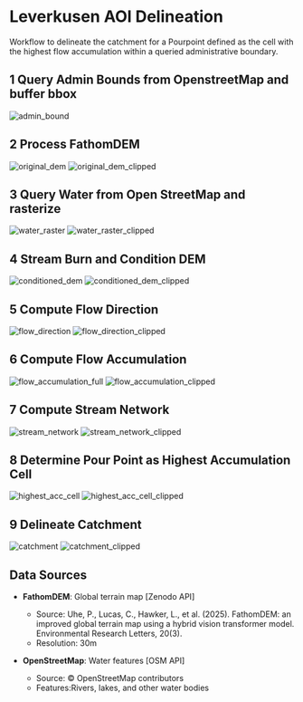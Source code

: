 # Leverkusen AOI Delineation

Workflow to delineate the catchment for a Pourpoint defined as the cell with the highest flow accumulation within a queried administrative boundary.

## 1 Query Admin Bounds from OpenstreetMap and buffer bbox
![admin_bound](https://github.com/user-attachments/assets/a6c703f9-5098-4b32-90f9-4da04ae7187e)

## 2 Process FathomDEM
![original_dem](https://github.com/user-attachments/assets/04aea21b-44d2-424f-95cd-af644a7ef978)
![original_dem_clipped](https://github.com/user-attachments/assets/7b36af9a-d270-42b9-a0da-a94c0001b81c)

## 3 Query Water from Open StreetMap and rasterize
![water_raster](https://github.com/user-attachments/assets/56b06a15-dada-4ceb-9dbe-8079d69776df)
![water_raster_clipped](https://github.com/user-attachments/assets/598e572a-71eb-4626-8e40-3d997f76abfd)

## 4 Stream Burn and Condition DEM
![conditioned_dem](https://github.com/user-attachments/assets/1a131bb2-2c2c-435e-89e6-745342c3302a)
![conditioned_dem_clipped](https://github.com/user-attachments/assets/6ccf3fd6-fb76-4a0e-92a8-de8d2b236391)

## 5 Compute Flow Direction
![flow_direction](https://github.com/user-attachments/assets/acc89af2-9bfc-4c67-9c2f-e514d3f5dfdb)
![flow_direction_clipped](https://github.com/user-attachments/assets/94164457-87ef-4180-b117-3fb8be6c21f5)

## 6 Compute Flow Accumulation
![flow_accumulation_full](https://github.com/user-attachments/assets/0c75d27f-81fc-4c6d-b392-663809e5088e)
![flow_accumulation_clipped](https://github.com/user-attachments/assets/7c991435-715a-4023-9c89-a32fa460fabd)

## 7 Compute Stream Network
![stream_network](https://github.com/user-attachments/assets/0992d026-29c7-4587-a4f1-df7d9d2b66c4)
![stream_network_clipped](https://github.com/user-attachments/assets/1c033132-bf4e-4447-a3e5-7971687dd228)

## 8 Determine Pour Point as Highest Accumulation Cell
![highest_acc_cell](https://github.com/user-attachments/assets/a3a87a08-2aff-4c72-be76-b997c127c801)
![highest_acc_cell_clipped](https://github.com/user-attachments/assets/ff2b5dab-f5dd-4f5d-bb9f-c36611b2bf20)

## 9 Delineate Catchment
![catchment](https://github.com/user-attachments/assets/fbaff545-658c-42ce-aab8-868901019cea)
![catchment_clipped](https://github.com/user-attachments/assets/e61f8193-afc7-4c2a-a3f1-363921c214aa)

## Data Sources

- **FathomDEM**: Global terrain map [Zenodo API]

  - Source: Uhe, P., Lucas, C., Hawker, L., et al. (2025). FathomDEM: an improved global terrain map using a hybrid vision transformer model. Environmental Research Letters, 20(3).
  - Resolution: 30m

- **OpenStreetMap**: Water features [OSM API]
  - Source: © OpenStreetMap contributors
  - Features:Rivers, lakes, and other water bodies

